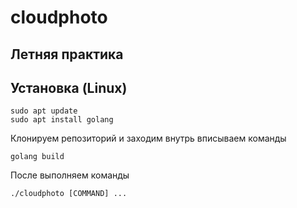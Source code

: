 # cloudphoto
## Летняя практика

## Установка (Linux)

```
sudo apt update
sudo apt install golang
```
Клонируем репозиторий и заходим внутрь вписываем команды

```
golang build
```

После выполняем команды
```
./cloudphoto [COMMAND] ...
```
